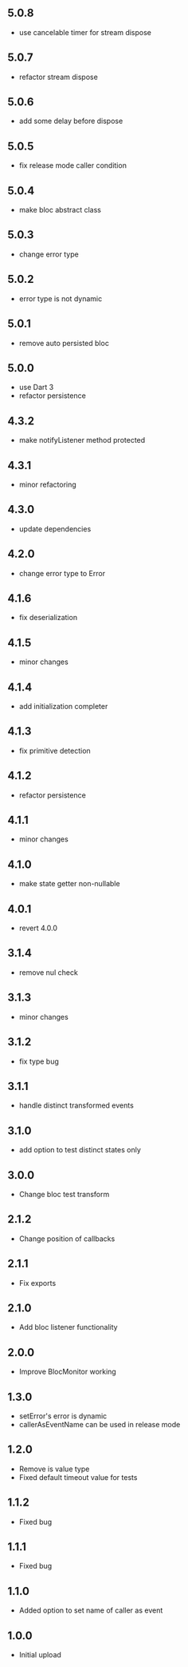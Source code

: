 ## 5.0.8

- use cancelable timer for stream dispose

## 5.0.7

- refactor stream dispose

## 5.0.6

- add some delay before dispose

## 5.0.5

- fix release mode caller condition

## 5.0.4

- make bloc abstract class

## 5.0.3

- change error type

## 5.0.2

- error type is not dynamic

## 5.0.1

- remove auto persisted bloc

## 5.0.0

- use Dart 3
- refactor persistence

## 4.3.2

- make notifyListener method protected

## 4.3.1

- minor refactoring

## 4.3.0

- update dependencies

## 4.2.0

- change error type to Error

## 4.1.6

- fix deserialization

## 4.1.5

- minor changes

## 4.1.4

- add initialization completer

## 4.1.3

- fix primitive detection

## 4.1.2

- refactor persistence

## 4.1.1

- minor changes

## 4.1.0

- make state getter non-nullable

## 4.0.1

- revert 4.0.0

## 3.1.4

- remove nul check

## 3.1.3

- minor changes

## 3.1.2

- fix type bug

## 3.1.1

- handle distinct transformed events

## 3.1.0

- add option to test distinct states only

## 3.0.0

- Change bloc test transform

## 2.1.2

- Change position of callbacks

## 2.1.1

- Fix exports

## 2.1.0

- Add bloc listener functionality

## 2.0.0

- Improve BlocMonitor working

## 1.3.0

- setError's error is dynamic
- callerAsEventName can be used in release mode

## 1.2.0

- Remove is value type
- Fixed default timeout value for tests

## 1.1.2

- Fixed bug

## 1.1.1

- Fixed bug

## 1.1.0

- Added option to set name of caller as event

## 1.0.0

- Initial upload
